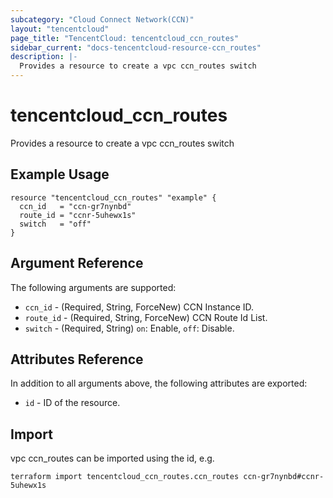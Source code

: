 ```yaml
---
subcategory: "Cloud Connect Network(CCN)"
layout: "tencentcloud"
page_title: "TencentCloud: tencentcloud_ccn_routes"
sidebar_current: "docs-tencentcloud-resource-ccn_routes"
description: |-
  Provides a resource to create a vpc ccn_routes switch
---
```


# tencentcloud_ccn_routes

Provides a resource to create a vpc ccn_routes switch

## Example Usage

```hcl
resource "tencentcloud_ccn_routes" "example" {
  ccn_id   = "ccn-gr7nynbd"
  route_id = "ccnr-5uhewx1s"
  switch   = "off"
}
```

## Argument Reference

The following arguments are supported:

* `ccn_id` - (Required, String, ForceNew) CCN Instance ID.
* `route_id` - (Required, String, ForceNew) CCN Route Id List.
* `switch` - (Required, String) `on`: Enable, `off`: Disable.

## Attributes Reference

In addition to all arguments above, the following attributes are exported:

* `id` - ID of the resource.



## Import

vpc ccn_routes can be imported using the id, e.g.

```
terraform import tencentcloud_ccn_routes.ccn_routes ccn-gr7nynbd#ccnr-5uhewx1s
```

